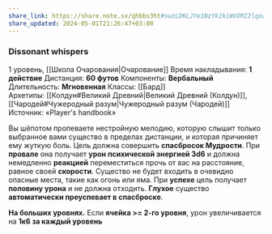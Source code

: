```yaml
---
share_link: https://share.note.sx/qhbbs3ht#swzLDKLJYe1NzYk1kiWVORI2lqoajUwJ98v2ep6vjHk
share_updated: 2024-05-01T21:26:47+03:00
---
```

### Dissonant whispers
1 уровень, [[Школа Очарования|Очарование]]
Время накладывания: **1 действие**
Дистанция: **60 футов**
Компоненты: **Вербальный**
Длительность: **Мгновенная**
Классы: [[Бард]]
Архетипы: [[Колдун#Великий Древний|Великий Древний (Колдун)]], [[Чародей#Чужеродный разум|Чужеродный разум (Чародей)]]
Источник: «Player's handbook»

Вы шёпотом пропеваете нестройную мелодию, которую слышит только выбранное вами существо в пределах дистанции, и которая причиняет ему жуткую боль. Цель должна совершить **спасбросок Мудрости**. При **провале** она получает **урон психической энергией 3d6** и должна немедленно **реакцией** переместиться прочь от вас на расстояние, равное своей **скорости**. Существо не будет входить в очевидно опасные места, такие как огонь или яма. При **успехе** цель получает **половину урона** и не должна отходить. **Глухое** существо **автоматически преуспевает в спасброске**.

**На больших уровнях.** Если **ячейка >= 2-го уровня**, урон увеличивается на **1к6 за каждый уровень**